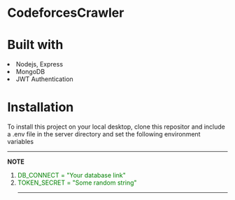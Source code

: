 # CodeforcesCrawler
# Built with
<li>Nodejs, Express</li>
<li>MongoDB</li>
<li>JWT Authentication</li>

# Installation
To install this project on your local desktop, clone this repositor and include a .env file in the server directory and set the following environment variables

---
**NOTE**
<ol>
  <li><span style="color: green">DB_CONNECT = "Your database link"</span></li>
  <li><span style="color: green">TOKEN_SECRET = "Some random string"</span></li>

---
